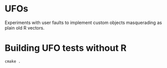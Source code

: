 # UFOs
Experiments with user faults to implement custom objects masquerading as plain 
old R vectors.

# Building UFO tests without R

```
cmake .

```

